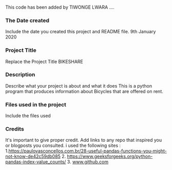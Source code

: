 
###
This code has been added by TIWONGE LWARA .... 
### The Date created
Include the date you created this project and README file.
9th January 2020
### Project Title
Replace the Project Title
BIKESHARE
### Description
Describe what your project is about and what it does
This is a python program that produces information about Bicycles that are offered on rent.
### Files used in the project
Include the files used

### Credits
 
It's important to give proper credit. Add links to any repo that inspired you or blogposts you consulted.
i used the following sites :
1.https://paulovasconcellos.com.br/28-useful-pandas-functions-you-might-not-know-de42c59db085
2. https://www.geeksforgeeks.org/python-pandas-index-value_counts/
3. www.github.com

 
 


